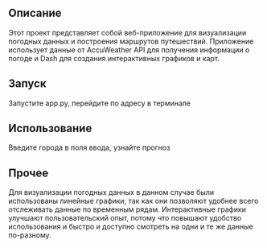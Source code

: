 ## Описание
Этот проект представляет собой веб-приложение для визуализации погодных данных и построения маршрутов путешествий. 
Приложение использует данные от AccuWeather API для получения информации о погоде и Dash для создания интерактивных графиков и карт.

## Запуск

Запустите app.py, перейдите по адресу в терминале

## Использование

Введите города в поля ввода, узнайте прогноз 

## Прочее

Для визуализации погодных данных в данном случае были использованы линейные графики, так как они позволяют удобнее всего отслеживать данные по временным рядам.
Интерактивные графики улучшают пользовательский опыт, потому что повышают удобство использования и быстро и доступно смотреть на одни и те же данные по-разному.

